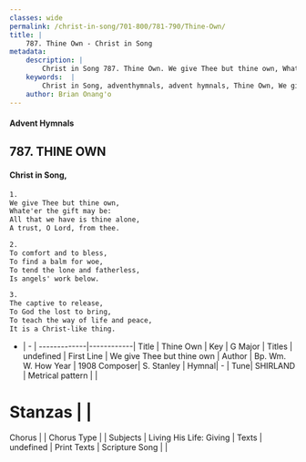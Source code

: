 ```yaml
---
classes: wide
permalink: /christ-in-song/701-800/781-790/Thine-Own/
title: |
    787. Thine Own - Christ in Song
metadata:
    description: |
        Christ in Song 787. Thine Own. We give Thee but thine own, Whate'er the gift may be: All that we have is thine alone, A trust, O Lord, from thee.
    keywords:  |
        Christ in Song, adventhymnals, advent hymnals, Thine Own, We give Thee but thine own. 
    author: Brian Onang'o
---
```


#### Advent Hymnals
## 787. THINE OWN
####  Christ in Song,

```txt
1.
We give Thee but thine own,
Whate'er the gift may be:
All that we have is thine alone,
A trust, O Lord, from thee.

2.
To comfort and to bless,
To find a balm for woe,
To tend the lone and fatherless,
Is angels' work below.

3.
The captive to release,
To God the lost to bring,
To teach the way of life and peace,
It is a Christ-like thing.


```

- |   -  |
-------------|------------|
Title | Thine Own |
Key | G Major |
Titles | undefined |
First Line | We give Thee but thine own |
Author | Bp. Wm. W. How 
Year | 1908
Composer| S. Stanley |
Hymnal|  - |
Tune| SHIRLAND |
Metrical pattern | |
# Stanzas |  |
Chorus |  |
Chorus Type |  |
Subjects | Living His Life: Giving |
Texts | undefined |
Print Texts | 
Scripture Song |  |
    
